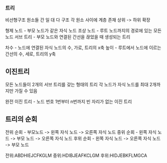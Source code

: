 ### 트리

비선형구조
원소들 간 일 대 다 구조
각 원소 사이에 계층 존재
상위 -> 하위 확장

형제 노드 - 부모 노드가 같은 자식 노드
조상 노드 - 루트 노드까지의 경로에 있는 모든 노드
서브 트리 - 부모 노드와 연결된 간선을 끊었을 때 생성되는 트리

차수 - 노드에 연결된 자식 노드의 수, 가로, 트리의 x축
높이 - 루트에서 노드에 이르는 간선의 수, 세로, 트리의 y축

## 이진트리
모든 노드들이 2개의 서브 트리를 갖는 형태의 트리
각 노드가 자식 노드를 최대 2개까지만 가질 수 있음

완전 이진 트리 - 노드 번호 1번부터 n번까지 빈 자리가 없는 이진 트리


## 트리의 순회
전위 순회 - 부모노드 -> 왼쪽 자식 노드 -> 오른쪽 자식 노드
중위 순회 - 왼쪽 자식 노드 -> 부모 노드 -> 오른쪽 자식 노드
후위 순회 - 왼쪽 자식 노드 -> 오른쪽 자식 노드 -> 부모 노드

전위:ABDHIEJCFKGLM
중위:HDIBJEAFKCLGM
후위:HIDJEBKFLMGCA
